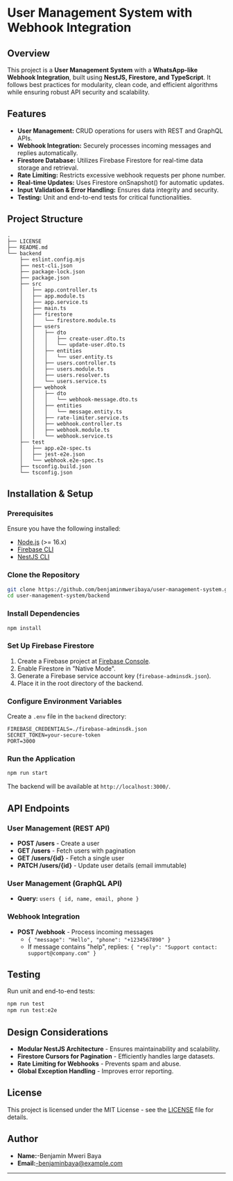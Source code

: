 # User Management System with Webhook Integration

## Overview
This project is a **User Management System** with a **WhatsApp-like Webhook Integration**, built using **NestJS, Firestore, and TypeScript**. It follows best practices for modularity, clean code, and efficient algorithms while ensuring robust API security and scalability.

## Features
- **User Management:** CRUD operations for users with REST and GraphQL APIs.
- **Webhook Integration:** Securely processes incoming messages and replies automatically.
- **Firestore Database:** Utilizes Firebase Firestore for real-time data storage and retrieval.
- **Rate Limiting:** Restricts excessive webhook requests per phone number.
- **Real-time Updates:** Uses Firestore onSnapshot() for automatic updates.
- **Input Validation & Error Handling:** Ensures data integrity and security.
- **Testing:** Unit and end-to-end tests for critical functionalities.

## Project Structure
```
.
├── LICENSE
├── README.md
└── backend
    ├── eslint.config.mjs
    ├── nest-cli.json
    ├── package-lock.json
    ├── package.json
    ├── src
    │   ├── app.controller.ts
    │   ├── app.module.ts
    │   ├── app.service.ts
    │   ├── main.ts
    │   ├── firestore
    │   │   └── firestore.module.ts
    │   ├── users
    │   │   ├── dto
    │   │   │   ├── create-user.dto.ts
    │   │   │   └── update-user.dto.ts
    │   │   ├── entities
    │   │   │   └── user.entity.ts
    │   │   ├── users.controller.ts
    │   │   ├── users.module.ts
    │   │   ├── users.resolver.ts
    │   │   └── users.service.ts
    │   ├── webhook
    │   │   ├── dto
    │   │   │   └── webhook-message.dto.ts
    │   │   ├── entities
    │   │   │   └── message.entity.ts
    │   │   ├── rate-limiter.service.ts
    │   │   ├── webhook.controller.ts
    │   │   ├── webhook.module.ts
    │   │   └── webhook.service.ts
    ├── test
    │   ├── app.e2e-spec.ts
    │   ├── jest-e2e.json
    │   └── webhook.e2e-spec.ts
    ├── tsconfig.build.json
    └── tsconfig.json
```

## Installation & Setup
### Prerequisites
Ensure you have the following installed:
- [Node.js](https://nodejs.org/) (>= 16.x)
- [Firebase CLI](https://firebase.google.com/docs/cli)
- [NestJS CLI](https://docs.nestjs.com/)

### Clone the Repository
```sh
git clone https://github.com/benjaminmweribaya/user-management-system.git
cd user-management-system/backend
```

### Install Dependencies
```sh
npm install
```

### Set Up Firebase Firestore
1. Create a Firebase project at [Firebase Console](https://console.firebase.google.com/).
2. Enable Firestore in "Native Mode".
3. Generate a Firebase service account key (`firebase-adminsdk.json`).
4. Place it in the root directory of the backend.

### Configure Environment Variables
Create a `.env` file in the `backend` directory:
```
FIREBASE_CREDENTIALS=./firebase-adminsdk.json
SECRET_TOKEN=your-secure-token
PORT=3000
```

### Run the Application
```sh
npm run start
```

The backend will be available at `http://localhost:3000/`.

## API Endpoints

### User Management (REST API)
- **POST /users** - Create a user
- **GET /users** - Fetch users with pagination
- **GET /users/{id}** - Fetch a single user
- **PATCH /users/{id}** - Update user details (email immutable)

### User Management (GraphQL API)
- **Query:** `users { id, name, email, phone }`

### Webhook Integration
- **POST /webhook** - Process incoming messages
  - `{ "message": "Hello", "phone": "+1234567890" }`
  - If message contains "help", replies: `{ "reply": "Support contact: support@company.com" }`

## Testing
Run unit and end-to-end tests:
```sh
npm run test
npm run test:e2e
```

## Design Considerations
- **Modular NestJS Architecture** - Ensures maintainability and scalability.
- **Firestore Cursors for Pagination** - Efficiently handles large datasets.
- **Rate Limiting for Webhooks** - Prevents spam and abuse.
- **Global Exception Handling** - Improves error reporting.

## License
This project is licensed under the MIT License - see the [LICENSE](LICENSE) file for details.

## Author
- **Name:**-Benjamin Mweri Baya
- **Email:**-benjaminbaya@example.com

---
